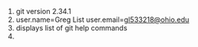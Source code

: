 1. git version 2.34.1
2. user.name=Greg List
   user.email=gl533218@ohio.edu
3. displays list of git help commands
4. 
